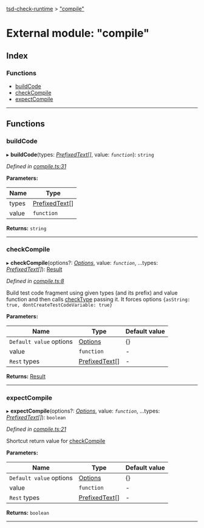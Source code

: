 [tsd-check-runtime](../README.md) > ["compile"](../modules/_compile_.md)

# External module: "compile"

## Index

### Functions

* [buildCode](_compile_.md#buildcode)
* [checkCompile](_compile_.md#checkcompile)
* [expectCompile](_compile_.md#expectcompile)

---

## Functions

<a id="buildcode"></a>

###  buildCode

▸ **buildCode**(types: *[PrefixedText](../interfaces/_types_.prefixedtext.md)[]*, value: *`function`*): `string`

*Defined in [compile.ts:31](https://github.com/cancerberoSgx/tsd-check-runtime/blob/14a8bce/src/compile.ts#L31)*

**Parameters:**

| Name | Type |
| ------ | ------ |
| types | [PrefixedText](../interfaces/_types_.prefixedtext.md)[] |
| value | `function` |

**Returns:** `string`

___
<a id="checkcompile"></a>

###  checkCompile

▸ **checkCompile**(options?: *[Options](../interfaces/_types_.options.md)*, value: *`function`*, ...types: *[PrefixedText](../interfaces/_types_.prefixedtext.md)[]*): [Result](../interfaces/_types_.result.md)

*Defined in [compile.ts:8](https://github.com/cancerberoSgx/tsd-check-runtime/blob/14a8bce/src/compile.ts#L8)*

Build test code fragment using given types (and its prefix) and value function and then calls [checkType](_checktype_.md#checktype) passing it. It forces options `{asString: true, dontCreateTestCodeVariable: true}`

**Parameters:**

| Name | Type | Default value |
| ------ | ------ | ------ |
| `Default value` options | [Options](../interfaces/_types_.options.md) |  {} |
| value | `function` | - |
| `Rest` types | [PrefixedText](../interfaces/_types_.prefixedtext.md)[] | - |

**Returns:** [Result](../interfaces/_types_.result.md)

___
<a id="expectcompile"></a>

###  expectCompile

▸ **expectCompile**(options?: *[Options](../interfaces/_types_.options.md)*, value: *`function`*, ...types: *[PrefixedText](../interfaces/_types_.prefixedtext.md)[]*): `boolean`

*Defined in [compile.ts:21](https://github.com/cancerberoSgx/tsd-check-runtime/blob/14a8bce/src/compile.ts#L21)*

Shortcut return value for [checkCompile](_compile_.md#checkcompile)

**Parameters:**

| Name | Type | Default value |
| ------ | ------ | ------ |
| `Default value` options | [Options](../interfaces/_types_.options.md) |  {} |
| value | `function` | - |
| `Rest` types | [PrefixedText](../interfaces/_types_.prefixedtext.md)[] | - |

**Returns:** `boolean`

___

